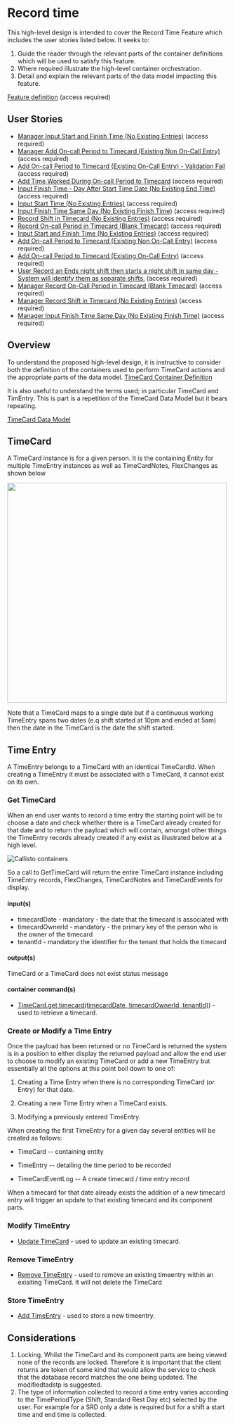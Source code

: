 
# Record time

This high-level design is intended to cover the Record Time Feature which includes the user stories listed below. It seeks to:

1.  Guide the reader through the relevant parts of the container definitions which will be used to satisfy this feature.
2.  Where required illustrate the high-level container orchestration.
3.  Detail and explain the relevant parts of the data model impacting this feature.

[Feature definition](https://collaboration.homeoffice.gov.uk/jira/browse/EAHW-925) (access required)


## User Stories


- [Manager Input Start and Finish Time (No Existing Entries)](https://collaboration.homeoffice.gov.uk/jira/browse/EAHW-1751) (access required)
- [Manager Add On-call Period to Timecard (Existing Non On-Call Entry)](https://collaboration.homeoffice.gov.uk/jira/browse/EAHW-1788) (access required)
- [Add On-call Period to Timecard (Existing On-Call Entry) - Validation Fail](https://collaboration.homeoffice.gov.uk/jira/browse/EAHW-1762) (access required)
- [Add Time Worked During On-call Period to Timecard](https://collaboration.homeoffice.gov.uk/jira/browse/EAHW-1796) (access required)
- [Input Finish Time - Day After Start Time Date (No Existing End Time)](https://collaboration.homeoffice.gov.uk/jira/browse/EAHW-589) (access required)
- [Input Start Time (No Existing Entries)](https://collaboration.homeoffice.gov.uk/jira/browse/EAHW-513) (access required)
- [Input Finish Time Same Day (No Existing Finish Time)](https://collaboration.homeoffice.gov.uk/jira/browse/EAHW-521) (access required)
- [Record Shift in Timecard (No Existing Entries)](https://collaboration.homeoffice.gov.uk/jira/browse/EAHW-1347) (access required)
- [Record On-call Period in Timecard (Blank Timecard)](https://collaboration.homeoffice.gov.uk/jira/browse/EAHW-1350) (access required)
- [Input Start and Finish Time (No Existing Entries)](https://collaboration.homeoffice.gov.uk/jira/browse/EAHW-1402) (access required)
- [Add On-call Period to Timecard (Existing Non On-Call Entry)](https://collaboration.homeoffice.gov.uk/jira/browse/EAHW-1471) (access required)
- [Add On-call Period to Timecard (Existing On-Call Entry)](https://collaboration.homeoffice.gov.uk/jira/browse/EAHW-1761) (access required)
- [User Record an Ends night shift then starts a night shift in same day - System will identify them as separate shifts.](https://collaboration.homeoffice.gov.uk/jira/browse/EAHW-580) (access required)
- [Manager Record On-Call Period in Timecard (Blank Timecard)](https://collaboration.homeoffice.gov.uk/jira/browse/EAHW-1685) (access required)
- [Manager Record Shift in Timecard (No Existing Entries)](https://collaboration.homeoffice.gov.uk/jira/browse/EAHW-1686) (access required)
- [Manager Input Finish Time Same Day (No Existing Finish Time)](https://collaboration.homeoffice.gov.uk/jira/browse/EAHW-1749) (access required)

## Overview

To understand the proposed high-level design, it is instructive to consider both the definition of the containers used to perform TimeCard actions and the appropriate parts of the data model.
[TimeCard Container Definition](https://github.com/UKHomeOffice/callisto-timecard-restapi/container-definition.md)

It is also useful to understand the terms used; in particular TimeCard and TimEntry. This is part is a repetition of the TimeCard Data Model but it bears repeating.

[TimeCard Data Model](https://github.com/UKHomeOffice/callisto-timecard-restapi/datamodel-definition.md)


## TimeCard

A TimeCard instance is for a given person. It is the containing Entity for multiple TimeEntry instances as well as TimeCardNotes, FlexChanges as shown below

<img src="https://github.com/UKHomeOffice/callisto-timecard-restapi/blob/main/docs/images/timecard-container-data-model.jpg" width=500>

Note that a TimeCard maps to a single date but if a continuous working TimeEntry spans two dates (e.q shift started at 10pm and ended at 5am) then the date in the TimeCard is the date the shift started.

## Time Entry

A TimeEntry belongs to a TimeCard with an identical TimeCardId. When creating a TimeEntry it must be associated with a TimeCard, it cannot
exist on its own.

### Get TimeCard

When an end user wants to record a time entry the starting point will be to choose a date and check whether there is a TimeCard already created
for that date and to return the payload which will contain, amongst other things the TimeEntry records already created if any exist as illustrated below at a high level.

![Callisto containers](https://github.com/UKHomeOffice/callisto-timecard-restapi/blob/main/docs/images/record-timeentry-high-level-sequence.jpg)

So a call to GetTimeCard will return the entire TimeCard instance including TimeEntry records, FlexChanges, TimeCardNotes and TimeCardEvents for display.

#### input(s)
- timecardDate - mandatory - the date that the timecard is associated with
- timecardOwnerId - mandatory - the primary key of the person who is the owner of the timecard
- tenantId - mandatory the identifier for the tenant that holds the timecard 

#### output(s)
TimeCard or a TimeCard does not exist status message 

#### container command(s)
- [TimeCard.get timecard(timecardDate, timecardOwnerId, tenantId)](https://github.com/UKHomeOffice/callisto-timecard-restapi/blob/main/docs/container-definition.md#get-timecard)) - used to retrieve a timecard. 

### Create or Modify a Time Entry

Once the payload has been returned or no TimeCard is returned the system
is in a position to either display the returned payload and allow the
end user to choose to modify an existing TimeCard or add a new TimeEntry
but essentially all the options at this point boil down to one of:

1.  Creating a Time Entry when there is no corresponding TimeCard (or
    Entry) for that date.

2.  Creating a new Time Entry when a TimeCard exists.

3.  Modifying a previously entered TimeEntry.

When creating the first TimeEntry for a given day several entities will
be created as follows:

-   TimeCard -- containing entity

-   TimeEntry -- detailing the time period to be recorded

-   TimeCardEventLog -- A create timecard / time entry record

When a timecard for that date already exists the addition of a new timecard entry will trigger an update to that existing timecard and its component parts.

### Modify TimeEntry

- [Update TimeCard](../../container-definition.md#update-timecard) - used to update an existing timecard. 


### Remove TimeEntry

- [Remove TimeEntry](../../container-definition.md#update-timecard) - used to remove an existing timeentry within an exisiting TimeCard. It will not delete the TimeCard


### Store TimeEntry

- [Add TimeEntry](../../container-definition.md#update-timecard) - used to store a new timeentry.

## Considerations

1.  Locking. Whilst the TimeCard and its component parts are being viewed none of the records are locked. Therefore it is important that the client returns are token of some kind that would allow the service to check that the database record matches the one being updated. The modifiedtadstp is suggested.
2.  The type of information collected to record a time entry varies according to the TimePeriodType (Shift, Standard Rest Day etc) selected by the user. For example for a SRD only a date is required but for a shift a start time and end time is collected.




